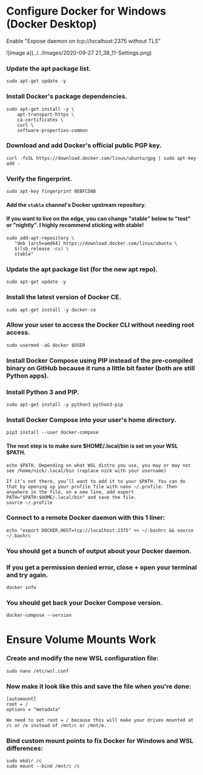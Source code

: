 # Configure Docker for Windows (Docker Desktop)

Enable "Expose daemon on tcp://localhost:2375 without TLS"

![image a](../../Images/2020-09-27 21_38_11-Settings.png)

### Update the apt package list.
```
sudo apt-get update -y
```

### Install Docker's package dependencies.
```
sudo apt-get install -y \
    apt-transport-https \
    ca-certificates \
    curl \
    software-properties-common
```

### Download and add Docker's official public PGP key.
```
curl -fsSL https://download.docker.com/linux/ubuntu/gpg | sudo apt-key add -
```

### Verify the fingerprint.
```
sudo apt-key fingerprint 0EBFCD88
```

#### Add the `stable` channel's Docker upstream repository.
#### If you want to live on the edge, you can change "stable" below to "test" or "nightly". I highly recommend sticking with stable!
```
sudo add-apt-repository \
   "deb [arch=amd64] https://download.docker.com/linux/ubuntu \
   $(lsb_release -cs) \
   stable"
```

### Update the apt package list (for the new apt repo).
```
sudo apt-get update -y
```

### Install the latest version of Docker CE.
```
sudo apt-get install -y docker-ce
```

### Allow your user to access the Docker CLI without needing root access.
```
sudo usermod -aG docker $USER
```

### Install Docker Compose using PIP instead of the pre-compiled binary on GitHub because it runs a little bit faster (both are still Python apps).

### Install Python 3 and PIP.
```
sudo apt-get install -y python3 python3-pip
```

### Install Docker Compose into your user's home directory.
```
pip3 install --user docker-compose
```

#### The next step is to make sure $HOME/.local/bin is set on your WSL $PATH.

```
echo $PATH. Depending on what WSL distro you use, you may or may not see /home/nick/.local/bin (replace nick with your username)

If it’s not there, you’ll want to add it to your $PATH. You can do that by opening up your profile file with nano ~/.profile. Then anywhere in the file, on a new line, add export PATH="$PATH:$HOME/.local/bin" and save the file.
source ~/.profile 

```

### Connect to a remote Docker daemon with this 1 liner:
```
echo "export DOCKER_HOST=tcp://localhost:2375" >> ~/.bashrc && source ~/.bashrc
```

### You should get a bunch of output about your Docker daemon.
### If you get a permission denied error, close + open your terminal and try again.
```
docker info
```

### You should get back your Docker Compose version.
```
docker-compose --version
```

# Ensure Volume Mounts Work

### Create and modify the new WSL configuration file:
```
sudo nano /etc/wsl.conf
```

### Now make it look like this and save the file when you're done:
```
[automount]
root = /
options = "metadata"

We need to set root = / because this will make your drives mounted at /c or /e instead of /mnt/c or /mnt/e.
```
### Bind custom mount points to fix Docker for Windows and WSL differences:
```
sudo mkdir /c
sudo mount --bind /mnt/c /c
```

